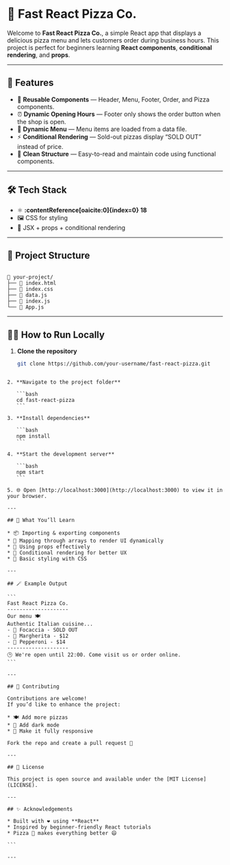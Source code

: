 # 🍕 Fast React Pizza Co.

Welcome to **Fast React Pizza Co.**, a simple React app that displays a delicious pizza menu and lets customers order during business hours. This project is perfect for beginners learning **React components**, **conditional rendering**, and **props**.

---

## 🚀 Features

- 🧭 **Reusable Components** — Header, Menu, Footer, Order, and Pizza components.
- ⏰ **Dynamic Opening Hours** — Footer only shows the order button when the shop is open.
- 📜 **Dynamic Menu** — Menu items are loaded from a data file.
- ⚡ **Conditional Rendering** — Sold-out pizzas display “SOLD OUT” instead of price.
- 🧼 **Clean Structure** — Easy-to-read and maintain code using functional components.

---

## 🛠️ Tech Stack

- ⚛️ **:contentReference[oaicite:0]{index=0} 18**
- 🖼️ CSS for styling
- 🧰 JSX + props + conditional rendering

---

## 📂 Project Structure

```

📁 your-project/
├── 📄 index.html
├── 📄 index.css
├── 📄 data.js
├── 📄 index.js
└── 📄 App.js

```

---

## 🧑‍💻 How to Run Locally

1. **Clone the repository**
   ```bash
   git clone https://github.com/your-username/fast-react-pizza.git
   ```

````

2. **Navigate to the project folder**

   ```bash
   cd fast-react-pizza
   ```

3. **Install dependencies**

   ```bash
   npm install
   ```

4. **Start the development server**

   ```bash
   npm start
   ```

5. 🌐 Open [http://localhost:3000](http://localhost:3000) to view it in your browser.

---

## 🧠 What You’ll Learn

* 📦 Importing & exporting components
* 🔁 Mapping through arrays to render UI dynamically
* 🧮 Using props effectively
* 🧭 Conditional rendering for better UX
* 💅 Basic styling with CSS

---

## 🪄 Example Output

```
Fast React Pizza Co.
--------------------
Our menu 🍽️
Authentic Italian cuisine...
- 🍕 Focaccia - SOLD OUT
- 🍕 Margherita - $12
- 🍕 Pepperoni - $14
--------------------
🕒 We're open until 22:00. Come visit us or order online.
```

---

## 🤝 Contributing

Contributions are welcome!
If you’d like to enhance the project:

* 🍽️ Add more pizzas
* 🌙 Add dark mode
* 📱 Make it fully responsive

Fork the repo and create a pull request 🚀

---

## 📜 License

This project is open source and available under the [MIT License](LICENSE).

---

## ✨ Acknowledgements

* Built with ❤️ using **React**
* Inspired by beginner-friendly React tutorials
* Pizza 🍕 makes everything better 😄

```

---
````
